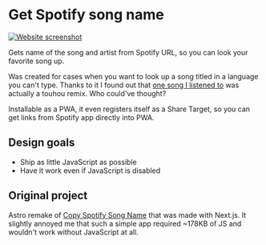 # Get Spotify song name

[![Website screenshot](https://github.com/user-attachments/assets/383595d8-97e1-4a2d-8eac-8503794a215d)](https://spotify.detta.dev/?url=https://open.spotify.com/track/6Cxzd8UyB28Grofsy17tfF)

Gets name of the song and artist from Spotify URL, so you can look your favorite song up.

Was created for cases when you want to look up a song titled in a language you can't type. Thanks to it I found out that [one song I listened to](https://open.spotify.com/track/0xXtMqRj03WabqHZhAFQNJ) was actually a touhou remix. Who could've thought?

Installable as a PWA, it even registers itself as a Share Target, so you can get links from Spotify app directly into PWA.

## Design goals

* Ship as little JavaScript as possible
* Have it work even if JavaScript is disabled

## Original project

Astro remake of [Copy Spotify Song Name](https://github.com/suhankins/copy-spotify-song-name) that was made with Next.js. It slightly annoyed me that such a simple app required ~178KB of JS and wouldn't work without JavaScript at all.
